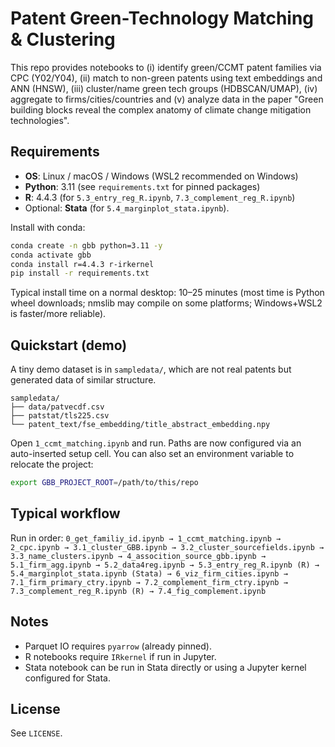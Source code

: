 # Patent Green-Technology Matching & Clustering

This repo provides notebooks to (i) identify green/CCMT patent families via CPC (Y02/Y04), (ii) match to non-green patents using text embeddings and ANN (HNSW), (iii) cluster/name green tech groups (HDBSCAN/UMAP), (iv) aggregate to firms/cities/countries and (v) analyze data in the paper "Green building blocks reveal the complex anatomy of climate change mitigation technologies".

## Requirements

- **OS**: Linux / macOS / Windows (WSL2 recommended on Windows)
- **Python**: 3.11 (see `requirements.txt` for pinned packages)
- **R**: 4.4.3 (for `5.3_entry_reg_R.ipynb`, `7.3_complement_reg_R.ipynb`)
- Optional:  **Stata** (for `5.4_marginplot_stata.ipynb`).

Install with conda:
```bash
conda create -n gbb python=3.11 -y
conda activate gbb
conda install r=4.4.3 r-irkernel
pip install -r requirements.txt
```

Typical install time on a normal desktop: 10–25 minutes (most time is Python wheel downloads; nmslib may compile on some platforms; Windows+WSL2 is faster/more reliable).

## Quickstart (demo)

A tiny demo dataset is in `sampledata/`, which are not real patents but generated data of similar structure.

```
sampledata/
├── data/patvecdf.csv
├── patstat/tls225.csv
└── patent_text/fse_embedding/title_abstract_embedding.npy
```

Open `1_ccmt_matching.ipynb` and run. Paths are now configured via an auto-inserted setup cell. You can also set an environment variable to relocate the project:

```bash
export GBB_PROJECT_ROOT=/path/to/this/repo
```

## Typical workflow

Run in order:
`0_get_familiy_id.ipynb → 1_ccmt_matching.ipynb → 2_cpc.ipynb → 3.1_cluster_GBB.ipynb → 3.2_cluster_sourcefields.ipynb → 3.3_name_clusters.ipynb → 4_assocition_source_gbb.ipynb → 5.1_firm_agg.ipynb → 5.2_data4reg.ipynb → 5.3_entry_reg_R.ipynb (R) → 5.4_marginplot_stata.ipynb (Stata) → 6_viz_firm_cities.ipynb → 7.1_firm_primary_ctry.ipynb → 7.2_complement_firm_ctry.ipynb → 7.3_complement_reg_R.ipynb (R) → 7.4_fig_complement.ipynb`

## Notes

- Parquet IO requires `pyarrow` (already pinned).
- R notebooks require `IRkernel` if run in Jupyter.
- Stata notebook can be run in Stata directly or using a Jupyter kernel configured for Stata.

## License

See `LICENSE`.
